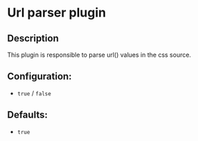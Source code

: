 # Url parser plugin #

## Description ##
This plugin is responsible to parse url() values in the css source.

## Configuration: ##
  * `true` / `false`

## Defaults: ##
  * `true`